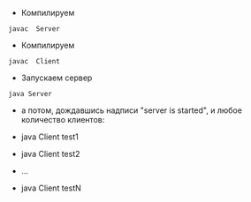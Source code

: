 * Компилируем
```shell
javac  Server
```
* Компилируем 
```shell
javac  Client
```
* Запускаем сервер
```shell
java Server
```

* а потом, дождавшись надписи "server is started", и любое количество клиентов:

* java Client test1
* java Client test2
* ...
* java Client testN
